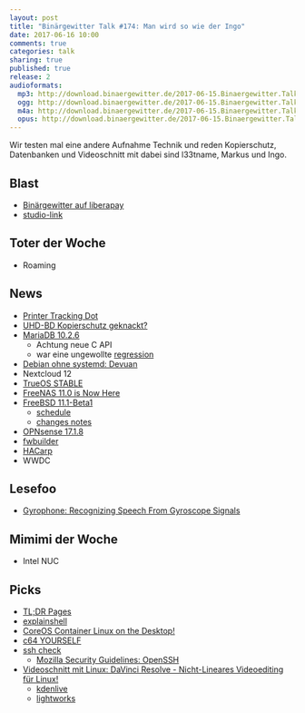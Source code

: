```yaml
---
layout: post
title: "Binärgewitter Talk #174: Man wird so wie der Ingo"
date: 2017-06-16 10:00
comments: true
categories: talk
sharing: true
published: true
release: 2
audioformats:
  mp3: http://download.binaergewitter.de/2017-06-15.Binaergewitter.Talk.174.mp3
  ogg: http://download.binaergewitter.de/2017-06-15.Binaergewitter.Talk.174.ogg
  m4a: http://download.binaergewitter.de/2017-06-15.Binaergewitter.Talk.174.m4a
  opus: http://download.binaergewitter.de/2017-06-15.Binaergewitter.Talk.174.opus
---
```

Wir testen mal eine andere Aufnahme Technik und reden Kopierschutz, Datenbanken und Videoschnitt mit dabei sind l33tname, Markus und Ingo.

## Blast
- [Binärgewitter auf liberapay](https://liberapay.com/Binaergewitter)
- [studio-link](https://studio-link.de/)

## Toter der Woche
- Roaming

## News
- [Printer Tracking Dot](http://blog.erratasec.com/2017/06/how-intercept-outed-reality-winner.html)
- [UHD-BD Kopierschutz geknackt?](https://www.heise.de/newsticker/meldung/Illegale-Kopie-von-Ultra-HD-Blu-ray-gibt-Raetsel-auf-3735040.html)
- [MariaDB 10.2.6](https://mariadb.com/kb/en/mariadb/mariadb-1026-release-notes/)
  * Achtung neue C API
  * war eine ungewollte [regression](https://jira.mariadb.org/browse/MDEV-12950)
- [Debian ohne systemd: Devuan](https://www.heise.de/newsticker/meldung/Debian-ohne-systemd-Devuan-Jessie-1-0-0-Stable-erschienen-3725880.html)
- Nextcloud 12
- [TrueOS STABLE](https://www.trueos.org/blog/trueos-stable-update-june-2-2017/)
- [FreeNAS 11.0 is Now Here](http://www.freenas.org/blog/freenas-11-0/)
- [FreeBSD 11.1-Beta1](https://lists.freebsd.org/pipermail/freebsd-stable/2017-June/087242.html)
  * [schedule](https://www.freebsd.org/releases/11.1R/schedule.html)
  * [changes notes](https://www.freebsd.org/relnotes/11-STABLE/relnotes/article.html)
- [OPNsense 17.1.8](https://opnsense.org/opnsense-17-1-8-released/)
- [fwbuilder](https://github.com/fwbuilder/fwbuilder)
- [HACarp](https://docs.opnsense.org/manual/hacarp.html)
- WWDC

## Lesefoo
- [Gyrophone: Recognizing Speech From Gyroscope Signals](https://crypto.stanford.edu/gyrophone/files/gyromic.pdf)

## Mimimi der Woche
- Intel NUC

## Picks
- [TL;DR Pages](https://tldr.sh/)
- [explainshell](https://explainshell.com/)
- [CoreOS Container Linux on the Desktop!](https://www.youtube.com/watch?v=gES4-X6y278)
- [c64 YOURSELF](http://c64.superdefault.com/)
- [ssh check](https://sshcheck.com/)
  * [Mozilla Security Guidelines: OpenSSH](https://wiki.mozilla.org/Security/Guidelines/OpenSSH)
- [Videoschnitt mit Linux: DaVinci Resolve - Nicht-Lineares Videoediting für Linux!](https://www.blackmagicdesign.com/de/products/davinciresolve)
  * [kdenlive](https://kdenlive.org/)
  * [lightworks](https://www.lwks.com/)

